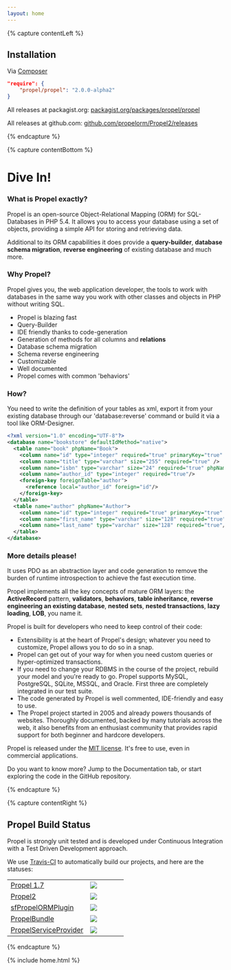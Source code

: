 ```yaml
---
layout: home
---
```




{% capture contentLeft %}
## Installation ##

Via [Composer](https://packagist.org/)

```json
"require": {
    "propel/propel": "2.0.0-alpha2"
}
```

All releases at packagist.org: [packagist.org/packages/propel/propel](https://packagist.org/packages/propel/propel)

All releases at github.com: [github.com/propelorm/Propel2/releases](https://github.com/propelorm/Propel2/releases)

{% endcapture %}


{% capture contentBottom %}
# Dive In! #


### What is Propel exactly? ###

Propel is an open-source Object-Relational Mapping (ORM) for SQL-Databases in PHP 5.4.
It allows you to access your database using a set of objects, providing a simple API for storing and retrieving data.

Additional to its ORM capabilities it does provide a **query-builder**, **database schema migration**, **reverse engineering** of existing database and much more.

### Why Propel? ###

Propel gives you, the web application developer, the tools to work with databases in the same way you work with
other classes and objects in PHP without writing SQL.

* Propel is blazing fast
* Query-Builder
* IDE friendly thanks to code-generation
* Generation of methods for all columns and **relations** 
* Database schema migration
* Schema reverse engineering
* Customizable
* Well documented
* Propel comes with common 'behaviors'

### How? ###

You need to write the definition of your tables as xml, export it from your existing database through our 'database:reverse' command or 
build it via a tool like ORM-Designer.

```xml
<?xml version="1.0" encoding="UTF-8"?>
<database name="bookstore" defaultIdMethod="native">
  <table name="book" phpName="Book">
    <column name="id" type="integer" required="true" primaryKey="true" autoIncrement="true"/>
    <column name="title" type="varchar" size="255" required="true" />
    <column name="isbn" type="varchar" size="24" required="true" phpName="ISBN"/>
    <column name="author_id" type="integer" required="true"/>
    <foreign-key foreignTable="author">
      <reference local="author_id" foreign="id"/>
    </foreign-key>
  </table>
  <table name="author" phpName="Author">
    <column name="id" type="integer" required="true" primaryKey="true" autoIncrement="true"/>
    <column name="first_name" type="varchar" size="128" required="true"/>
    <column name="last_name" type="varchar" size="128" required="true"/>
  </table>
</database>
```

### More details please! ###

It uses PDO as an abstraction layer and code generation to remove the burden of runtime introspection to achieve the fast execution time.

Propel implements all the key concepts of mature ORM layers: the **ActiveRecord** pattern, **validators**, **behaviors**, **table inheritance**,
**reverse engineering an existing database**, **nested sets**, **nested transactions**, **lazy loading**, **LOB**, you name it.

Propel is built for developers who need to keep control of their code:

* Extensibility is at the heart of Propel's design; whatever you need to customize, Propel allows you to do so in a snap.
* Propel can get out of your way for when you need custom queries or hyper-optimized transactions.
* If you need to change your RDBMS in the course of the project, rebuild your model and you're ready to go. Propel supports MySQL,
PostgreSQL, SQLite, MSSQL, and Oracle. First three are completely integrated in our test suite.
* The code generated by Propel is well commented, IDE-friendly and easy to use.
* The Propel project started in 2005 and already powers thousands of websites. Thoroughly documented, backed by many tutorials
across the web, it also benefits from an enthusiast community that provides rapid support for both beginner and hardcore developers.

Propel is released under the [MIT license](https://github.com/propelorm/Propel2/blob/master/LICENSE). It's free to use, even in commercial applications.

Do you want to know more? Jump to the Documentation tab, or start exploring the code in the GitHub repository.

{% endcapture %}


{% capture contentRight %}
## Propel Build Status ##

Propel is strongly unit tested and is developed under Continuous
Integration with a Test Driven Development approach.

We use [Travis-CI](http://travis-ci.org) to automatically build our projects,
and here are the statuses:

<table width="100%" class="ecg">
    <tr>
        <td><a href="https://github.com/propelorm/Propel">Propel 1.7</a></td><td width="70"><img src="https://travis-ci.org/propelorm/Propel.png" /></td>
    </tr><tr>
        <td><a href="https://github.com/propelorm/Propel2">Propel2</a></td><td><img src="https://travis-ci.org/propelorm/Propel2.png" /></td>
    </tr><tr>
        <td><a href="https://github.com/propelorm/sfPropelORMPlugin">sfPropelORMPlugin</a></td><td><img src="https://travis-ci.org/propelorm/sfPropelORMPlugin.png" /></td>
    </tr><tr>
        <td><a href="https://github.com/propelorm/PropelBundle">PropelBundle</a></td><td><img src="https://travis-ci.org/propelorm/PropelBundle.png" /></td>
    </tr><tr>
        <td><a href="https://github.com/propelorm/PropelServiceProvider">PropelServiceProvider</a></td><td><img src="https://travis-ci.org/propelorm/PropelServiceProvider.png" /></td>
    </tr>
</table>
{% endcapture %}

{% include home.html %}
